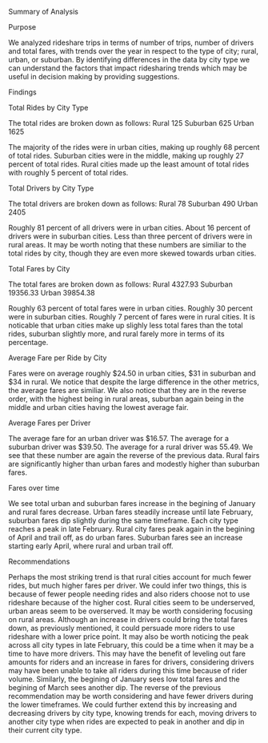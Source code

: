 Summary of Analysis

Purpose

We analyzed rideshare trips in terms of number of trips, number of drivers and total fares, with trends over the year in respect to the type of city; rural, urban, or suburban. By identifying differences in the data by city type we can understand the factors that impact ridesharing trends which may be useful in decision making by providing suggestions.

Findings

Total Rides by City Type

The total rides are broken down as follows:
Rural        125
Suburban     625
Urban       1625

The majority of the rides were in urban cities, making up roughly 68 percent of total rides. Suburban cities were in the middle, making up roughly 27 percent of total rides. Rural cities made up the least amount of total rides with roughly 5 percent of total rides.

Total Drivers by City Type

The total drivers are broken down as follows:
Rural         78
Suburban     490
Urban       2405

Roughly 81 percent of all drivers were in urban cities. About 16 percent of drivers were in suburban cities. Less than three percent of drivers were in rural areas. It may be worth noting that these numbers are similiar to the total rides by city, though they are even more skewed towards urban cities.

Total Fares by City

The total fares are broken down as follows:
Rural        4327.93
Suburban    19356.33
Urban       39854.38

Roughly 63 percent of total fares were in urban cities. Roughly 30 percent were in suburban cities. Roughly 7 percent of fares were in rural cities. It is noticable that urban cities make up slighly less total fares than the total rides, suburban slightly more, and rural farely more in terms of its percentage.

Average Fare per Ride by City

Fares were on average roughly $24.50 in urban cities, $31 in suburban and $34 in rural. We notice that despite the large difference in the other metrics, the average fares are similiar. We also notice that they are in the reverse order, with the highest being in rural areas, suburban again being in the middle and urban cities having the lowest average fair.

Average Fares per Driver

The average fare for an urban driver was $16.57. The average for a suburban driver was $39.50. The average for a rural driver was 55.49. We see that these number are again the reverse of the previous data. Rural fairs are significantly higher than urban fares and modestly higher than suburban fares.

Fares over time

We see total urban and suburban fares increase in the begining of January and rural fares decrease. Urban fares steadily increase until late February, suburban fares dip slightly during the same timeframe. Each city type reaches a peak in late February. Rural city fares peak again in the begining of April and trail off, as do urban fares. Suburban fares see an increase starting early April, where rural and urban trail off.

Recommendations

Perhaps the most striking trend is that rural cities account for much fewer rides, but much higher fares per driver. We could infer two things, this is because of fewer people needing rides and also riders choose not to use rideshare because of the higher cost. Rural cities seem to be underserved, urban areas seem to be overserved. 
It may be worth considering focusing on rural areas. Although an increase in drivers could bring the total fares down, as previously mentioned, it could persuade more riders to use rideshare with a lower price point.
It may also be worth noticing the peak across all city types in late February, this could be a time when it may be a time to have more drivers. This may have the benefit of leveling out fare amounts for riders and an increase in fares for drivers, considering drivers may have been unable to take all riders during this time because of rider volume.
Similarly, the begining of January sees low total fares and the begining of March sees another dip. The reverse of the previous recommendation may be worth considering and have fewer drivers during the lower timeframes. We could further extend this by increasing and decreasing drivers by city type, knowing trends for each, moving drivers to another city type when rides are expected to peak in another and dip in their current city type.